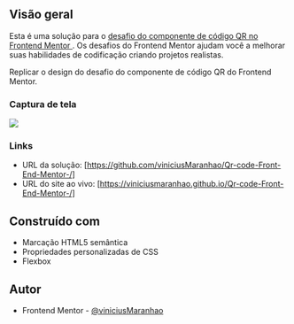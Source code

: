 ##  Visão geral
Esta é uma solução para o [ desafio do componente de código QR no Frontend Mentor ](https://www.frontendmentor.io/challenges/qr-code-component-iux_sIO_H). Os desafios do Frontend Mentor ajudam você a melhorar suas habilidades de codificação criando projetos realistas.

Replicar o design do desafio do componente de código QR do Frontend Mentor.

###  Captura de tela

![](./images/QRCODE.gif)

###  Links

- URL da solução: [https://github.com/viniciusMaranhao/Qr-code-Front-End-Mentor-/]
- URL do site ao vivo: [https://viniciusmaranhao.github.io/Qr-code-Front-End-Mentor-/]

##  Construído com
- Marcação HTML5 semântica
- Propriedades personalizadas de CSS
- Flexbox

##  Autor
- Frontend Mentor - [ @viniciusMaranhao ](https://www.frontendmentor.io/profile/viniciusMaranhao)